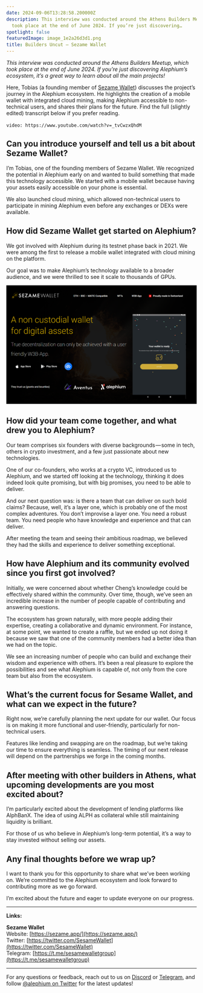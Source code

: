 ```yaml
---
date: 2024-09-06T13:28:58.200000Z
description: This interview was conducted around the Athens Builders Meetup, which
  took place at the end of June 2024. If you’re just discovering…
spotlight: false
featuredImage: image_1e2a26d3d1.png
title: Builders Uncut — Sezame Wallet
---
```


_This interview was conducted around the Athens Builders Meetup, which took place at the end of June 2024. If you’re just discovering Alephium’s ecosystem, it’s a great way to learn about all the main projects!_

Here, Tobias (a founding member of [Sezame Wallet](https://sezame.app/)) discusses the project’s journey in the Alephium ecosystem. He highlights the creation of a mobile wallet with integrated cloud mining, making Alephium accessible to non-technical users, and shares their plans for the future. Find the full (slightly edited) transcript below if you prefer reading.

`video: https://www.youtube.com/watch?v=_tvCwzxQhdM`

## Can you introduce yourself and tell us a bit about Sezame Wallet?

I’m Tobias, one of the founding members of Sezame Wallet. We recognized the potential in Alephium early on and wanted to build something that made this technology accessible. We started with a mobile wallet because having your assets easily accessible on your phone is essential.

We also launched cloud mining, which allowed non-technical users to participate in mining Alephium even before any exchanges or DEXs were available.

## How did Sezame Wallet get started on Alephium?

We got involved with Alephium during its testnet phase back in 2021. We were among the first to release a mobile wallet integrated with cloud mining on the platform.

Our goal was to make Alephium’s technology available to a broader audience, and we were thrilled to see it scale to thousands of GPUs.

![](image_3976c548f5.png)

## How did your team come together, and what drew you to Alephium?

Our team comprises six founders with diverse backgrounds — some in tech, others in crypto investment, and a few just passionate about new technologies.

One of our co-founders, who works at a crypto VC, introduced us to Alephium, and we started off looking at the technology, thinking it does indeed look quite promising, but with big promises, you need to be able to deliver.

And our next question was: is there a team that can deliver on such bold claims? Because, well, it’s a layer one, which is probably one of the most complex adventures. You don’t improvise a layer one. You need a robust team. You need people who have knowledge and experience and that can deliver.

After meeting the team and seeing their ambitious roadmap, we believed they had the skills and experience to deliver something exceptional.

## How have Alephium and its community evolved since you first got involved?

Initially, we were concerned about whether Cheng’s knowledge could be effectively shared within the community. Over time, though, we’ve seen an incredible increase in the number of people capable of contributing and answering questions.

The ecosystem has grown naturally, with more people adding their expertise, creating a collaborative and dynamic environment. For instance, at some point, we wanted to create a raffle, but we ended up not doing it because we saw that one of the community members had a better idea than we had on the topic.

We see an increasing number of people who can build and exchange their wisdom and experience with others. It’s been a real pleasure to explore the possibilities and see what Alephium is capable of, not only from the core team but also from the ecosystem.

## What’s the current focus for Sesame Wallet, and what can we expect in the future?

Right now, we’re carefully planning the next update for our wallet. Our focus is on making it more functional and user-friendly, particularly for non-technical users.

Features like lending and swapping are on the roadmap, but we’re taking our time to ensure everything is seamless. The timing of our next release will depend on the partnerships we forge in the coming months.

## **After meeting with other builders in Athens, what upcoming developments are you most excited about?**

I’m particularly excited about the development of lending platforms like AlphBanX. The idea of using ALPH as collateral while still maintaining liquidity is brilliant.

For those of us who believe in Alephium’s long-term potential, it’s a way to stay invested without selling our assets.

## Any final thoughts before we wrap up?

I want to thank you for this opportunity to share what we’ve been working on. We’re committed to the Alephium ecosystem and look forward to contributing more as we go forward.

I’m excited about the future and eager to update everyone on our progress.

---

**Links:**

**Sezame Wallet**  
Website: [https://sezame.app/](https://sezame.app/)  
Twitter: [https://twitter.com/SesameWallet](https://twitter.com/SesameWallet)  
Telegram: [https://t.me/sesamewalletgroup](https://t.me/sesamewalletgroup)

---

For any questions or feedback, reach out to us on [Discord](/discord) or [Telegram](https://t.me/alephiumgroup), and follow [@alephium on Twitter](https://x.com/alephium) for the latest updates!
